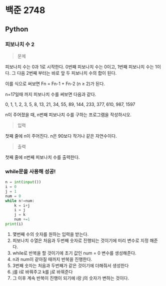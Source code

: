 # 백준 2748
## Python

### 피보나치 수 2

>문제

피보나치 수는 0과 1로 시작한다. 0번째 피보나치 수는 0이고, 1번째 피보나치 수는 1이다. 그 다음 2번째 부터는 바로 앞 두 피보나치 수의 합이 된다.

이를 식으로 써보면 Fn = Fn-1 + Fn-2 (n ≥ 2)가 된다.

n=17일때 까지 피보나치 수를 써보면 다음과 같다.

0, 1, 1, 2, 3, 5, 8, 13, 21, 34, 55, 89, 144, 233, 377, 610, 987, 1597

n이 주어졌을 때, n번째 피보나치 수를 구하는 프로그램을 작성하시오.

>입력

첫째 줄에 n이 주어진다. n은 90보다 작거나 같은 자연수이다.

>출력

첫째 줄에 n번째 피보나치 수를 출력한다.

### while문을 사용해 성공!
```python
n = int(input())
i = 0
j = 1
num = 0
while n!=num:
    k = i+j
    i = j
    j = k
    num +=1
print(i)
```
1. 몇번째 수의 숫자를 원하는 입력을 받는다.
2. 피보나치 수열은 처음과 두번째 숫자로 진행되는 것이기에 미리 변수로 지정 해준다.
3. while로 반복을 할 것이기에 초기 값인 num = 0 변수를 생성해준다.
4. n과 num이 같아질 때까지 반복을 진행한다.
5. 3번째 숫자는 처음과 두번째가 같은 것이기에 더해줘서 생성한다
6. j를 i로 바꿔주고 k를 j로 바꿔준다
7. 그 이후 계속 반복이 진행이 되기에 i랑 j의 숫자가 변하는 것이다.
